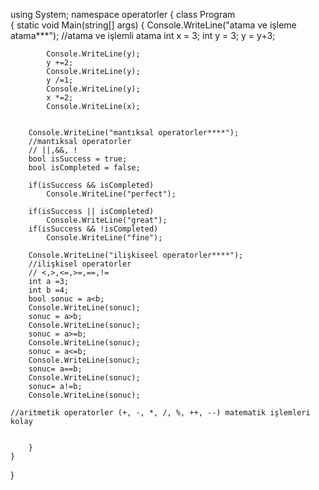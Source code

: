 using System;
    namespace operatorler
{
    class Program   
    {
        static void Main(string[] args)
        {
           Console.WriteLine("atama ve işleme atama***");
            //atama ve işlemli atama
            int x = 3;
            int y = 3;
            y = y+3;

            Console.WriteLine(y);
            y +=2;
            Console.WriteLine(y);
            y /=1;
            Console.WriteLine(y);
            x *=2;
            Console.WriteLine(x);


        Console.WriteLine("mantıksal operatorler****");
        //mantıksal operatorler
        // ||,&&, !
        bool isSuccess = true;
        bool isCompleted = false;

        if(isSuccess && isCompleted)
            Console.WriteLine("perfect");

        if(isSuccess || isCompleted)
            Console.WriteLine("great");    
        if(isSuccess && !isCompleted)
            Console.WriteLine("fine");
        
        Console.WriteLine("ilişkiseel operatorler****");
        //ilişkisel operatorler
        // <,>,<=,>=,==,!=
        int a =3;
        int b =4;
        bool sonuc = a<b;
        Console.WriteLine(sonuc);
        sonuc = a>b;
        Console.WriteLine(sonuc);
        sonuc = a>=b;
        Console.WriteLine(sonuc);
        sonuc = a<=b;
        Console.WriteLine(sonuc);
        sonuc= a==b;
        Console.WriteLine(sonuc);
        sonuc= a!=b;
        Console.WriteLine(sonuc);

    //aritmetik operatorler (+, -, *, /, %, ++, --) matematik işlemleri kolay
    

        }
    }  
}
